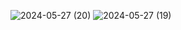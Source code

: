 ![2024-05-27 (20)](https://github.com/KhaledSwidan/Manuscripts-Museum-2/assets/37634845/c4e5cc40-537f-45d7-b224-3a67f5317212)
![2024-05-27 (19)](https://github.com/KhaledSwidan/Manuscripts-Museum-2/assets/37634845/ae40621c-2727-4922-a53b-14c877c8ac8e)
